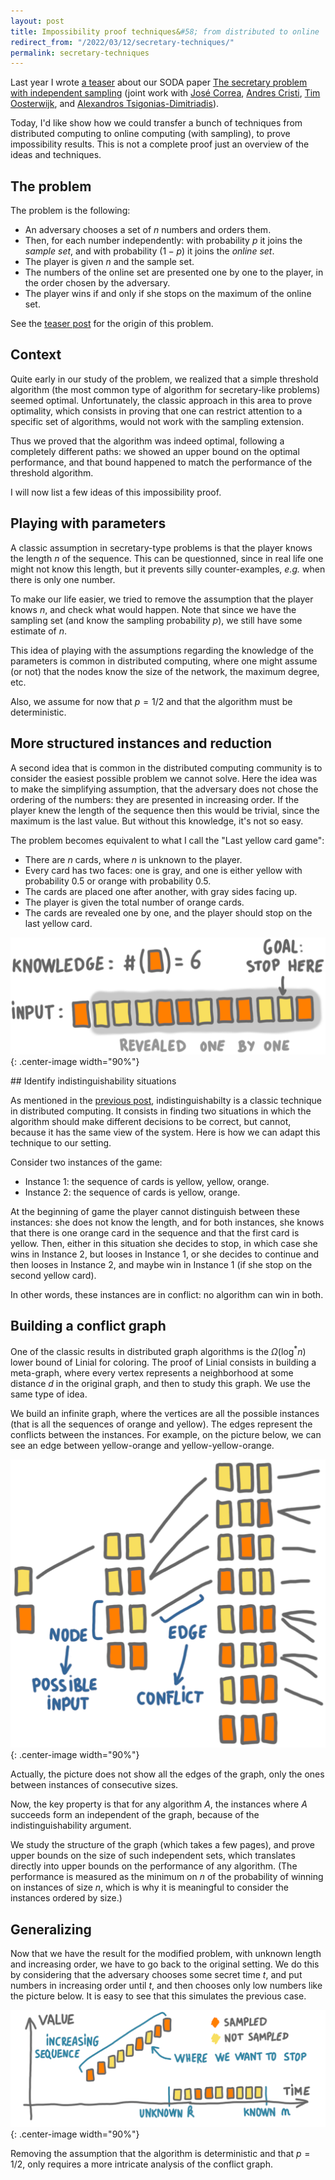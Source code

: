 ```yaml
---
layout: post
title: Impossibility proof techniques&#58; from distributed to online 
redirect_from: "/2022/03/12/secretary-techniques/"
permalink: secretary-techniques
---
```


Last year I wrote 
[a teaser](https://discrete-notes.github.io/teaser-secretary) about our 
SODA paper 
[The secretary problem with independent sampling](https://perso.liris.cnrs.fr/lfeuilloley/publications/secretary.html)
(joint work with 
[José Correa](https://www.dii.uchile.cl/~jcorrea/), 
[Andres Cristi](https://sites.google.com/view/andres-cristi),
[Tim Oosterwijk](https://sites.google.com/view/timoosterwijk/),
and [Alexandros Tsigonias-Dimitriadis](https://www.gs.tum.de/en/adone/participating-researchers/tsigonias-dimitriadis-alexandros/)).

Today, I'd like show how we could transfer a bunch of 
techniques from distributed computing to 
online computing (with sampling), to prove impossibility results. 
This is not a complete proof just an overview of the ideas and techniques.

## The problem

The problem is the following: 

* An adversary chooses a set of $n$ numbers and orders them. 
* Then, for each number independently: with probability $p$ it joins the 
*sample set*, and with probability $(1-p)$ it joins the *online set*. 
* The player is given $n$ and the sample set. 
* The numbers of the online set are presented one by one to the player, 
in the order chosen by the adversary. 
* The player wins if and only if she stops on the maximum of the online
set. 

See the [teaser post](https://discrete-notes.github.io/teaser-secretary)
for the origin of this problem.

## Context

Quite early in our study of the problem, we realized that a simple threshold
algorithm (the most common type of algorithm for secretary-like problems)
seemed optimal. Unfortunately, the classic approach in this area to prove 
optimality, which consists in proving that one can restrict attention to a 
specific set of algorithms, would not work with the sampling extension. 

Thus we proved that the algorithm was indeed optimal, following a 
completely different paths: we showed an upper bound on the optimal 
performance, and that bound happened to match the performance of the 
threshold algorithm. 

I will now list a few ideas of this impossibility proof. 

## Playing with parameters

A classic assumption in secretary-type problems is that the player 
knows the length $n$ of the sequence. This can be questionned, since in 
real life one might not know this length, but it prevents silly 
counter-examples, *e.g.* when there is only one number. 

To make our life easier, we tried to 
remove the assumption that the player knows $n$, and check what would 
happen. Note that since we have the sampling set
(and know the sampling probability $p$), we still have some estimate of 
$n$. 

This idea of playing with the assumptions regarding the knowledge of the 
parameters is common in distributed computing, where one might assume
(or not) that the nodes know the size of the network, the maximum degree, etc. 

Also, we assume for now that $p=1/2$ and that the algorithm must be deterministic.

## More structured instances and reduction

A second idea that is common in the distributed computing community is 
to consider the easiest possible problem we cannot solve. 
Here the idea was to make the simplifying assumption, that the adversary 
does not chose the ordering of the numbers: they are presented in increasing 
order. 
If the player knew the length of the sequence then this would be trivial, 
since the maximum is the last value. 
But without this knowledge, it's not so easy. 

The problem becomes equivalent to what I call the "Last yellow card game":

* There are $n$ cards, where $n$ is unknown to the player.
* Every card has two faces: one is gray, and one is either yellow with 
probability 0.5 or orange with probability 0.5.
* The cards are placed one after another, with gray sides facing up.
* The player is given the total number of orange cards.
* The cards are revealed one by one, and the player should stop 
on the last yellow card.

![](../assets/yellow-card.png){: .center-image width="90%"}

## Identify indistinguishability situations

As mentioned in the 
[previous post](https://discrete-notes.github.io/indistinguishability-tools),
indistinguishabilty is a classic technique in distributed computing. 
It consists in finding two situations in which the algorithm should make 
different decisions to be correct, but cannot, because it has the same 
view of the system. Here is how we can adapt this technique to our setting.

Consider two instances of the game: 
* Instance 1: the sequence of cards is yellow, yellow, orange.
* Instance 2: the sequence of cards is yellow, orange. 

At the beginning of game the player cannot distinguish between these 
instances: she does not know the length, and for both instances, she knows 
that there is one orange card in the sequence and that the first 
card is yellow. 
Then, either in this situation she decides to stop, in which case she
 wins in Instance 2, but looses in Instance 1, or she decides to 
continue and then looses in Instance 2, and maybe win in Instance 1 
(if she stop on the second yellow card).

In other words, these instances are in conflict: no algorithm can win in 
both. 

## Building a conflict graph

One of the classic results in distributed graph algorithms is the 
$\Omega(\log^*n)$ lower bound of Linial for coloring. The proof of Linial
consists in building a meta-graph, where every vertex represents a neighborhood 
at some distance $d$ in the original graph, and then to study this graph. 
We use the same type of idea.

We build an infinite graph, where the vertices are all the possible 
instances (that is all the sequences of orange and yellow). The edges
represent the conflicts between the instances. 
For example, on the 
picture below, we can see an edge between yellow-orange and yellow-yellow-orange. 
 
![](../assets/conflict-graph.png){: .center-image width="90%"}

Actually, the picture does not show all the edges of the graph, only the 
ones between instances of consecutive sizes.

Now, the key property is that for any algorithm $A$, the instances where 
$A$ succeeds form an independent of the graph, because of the 
indistinguishability argument.

We study the structure of the graph (which takes a few pages), and prove 
upper bounds on the size of such independent sets, which translates directly
into upper bounds on the performance of any algorithm.
(The performance is measured as the minimum on $n$ of the probability of
winning on instances of size $n$, which is why it is meaningful to consider the 
instances ordered by size.) 

## Generalizing

Now that we have the result for the modified problem, with unknown length
and increasing order, we have to go back to the original setting. 
We do this by considering that the adversary chooses some secret time 
$t$, and put numbers in increasing order until $t$, and then chooses only 
low numbers like the picture below. It is easy to see that this simulates 
the previous case.

![](../assets/reduction-increasing.png){: .center-image width="90%"}

Removing the assumption that the algorithm is deterministic and that 
$p=1/2$, only requires a more intricate analysis of the conflict graph.
  





 

